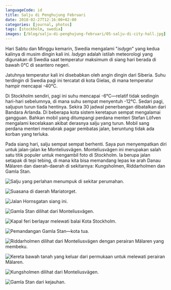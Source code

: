 ```yaml
---
languageCode: id
title: Salju di Penghujung Februari
date: 2018-02-27T12:16:00+02:00
categories: [journal, photos]
tags: [stockholm, swedia]
images: [/blog/salju-di-penghujung-februari/05-salju-di-city-hall.jpg]
---
```

Hari Sabtu dan Minggu kemarin, Swedia mengalami "*isdygn*" yang kedua kalinya di musim dingin kali ini. *Isdygn* adalah istilah meteorologi yang digunakan di Swedia saat temperatur maksimum di siang hari berada di bawah 0°C di seantero negeri.

Jatuhnya temperatur kali ini disebabkan oleh angin dingin dari Siberia. Suhu terdingin di Swedia pagi ini tercatat di kota Gielas, di mana temperatur hampir mencapai -40°C.

Di Stockholm sendiri, pagi ini suhu mencapai -6°C—relatif tidak sedingin hari-hari sebelumnya, di mana suhu sempat menyentuh -12°C. Sedari pagi, saljupun turun tiada hentinya. Sekira 30 jadwal penerbangan dibatalkan dari Bandara Arlanda. Di beberapa kota sistem keretapun sempat mengalamai gangguan. Bahkan mobil yang ditumpangi perdana menteri Stefan Löfven mengalami kecelakaan akibat derasnya salju yang turun. Mobil sang perdana menteri menabrak pagar pembatas jalan, beruntung tidak ada korban yang terluka.

Pada siang hari, salju sempat sempat berhenti. Saya pun menyempatkan diri untuk jalan-jalan ke Monteliusvägen. Monteliusvägen ini merupakan salah satu titik populer untuk mengambil foto di Stockholm. Ia berupa jalan setapak di tepi tebing, di mana kita bisa memandang lepas ke arah Danau Mälaren dan daerah-daerah di sekitarnya: Kungsholmen, Riddarholmen dan Gamla Stan.

![Salju yang perlahan menumpuk di sekitar perumahan.](01-salju-di-perumahan.jpg)

![Suasana di daerah Mariatorget.](02-salju-di-mariatorget.jpg)

![Jalan Hornsgatan siang ini.](03-salju-di-hornsgatan.jpg)

![Gamla Stan dilihat dari Monteliusvägen.](04-salju-di-gamlastan.jpg)

![Kapal feri berlayar melewati balai Kota Stockholm.](05-salju-di-city-hall.jpg)

![Pemandangan Gamla Stan—kota tua.](06-salju-di-gamlastan.jpg)

![Riddarholmen dilihat dari Monteliusvägen dengan perairan Mälaren yang membeku.](07-salju-di-riddarholmen.jpg)

![Kereta bawah tanah yang keluar dari permukaan untuk melewati perairan Mälaren.](08-salju-di-gamlastan.jpg)

![Kungsholmen dilihat dari Monteliusvägen.](09-salju-di-kungsholmen.jpg)

![Gamla Stan dari kejauhan.](10-salju-di-gamlastan.jpg)
